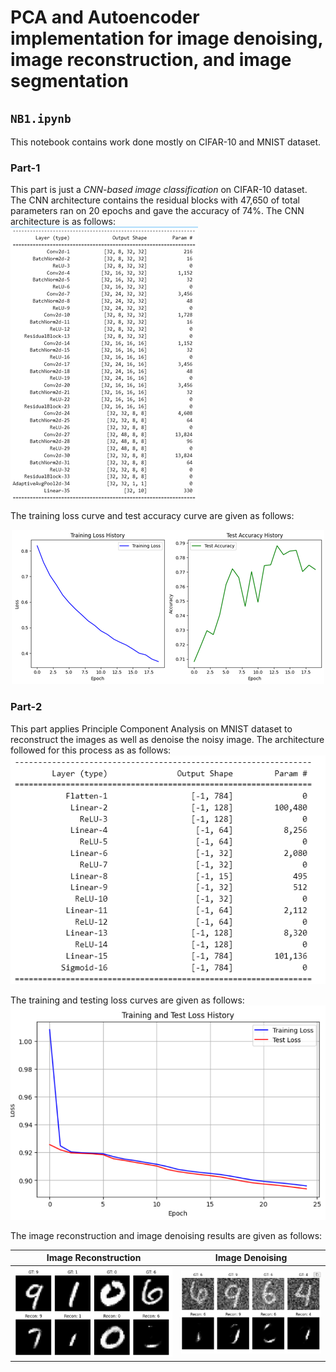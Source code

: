 # PCA and Autoencoder implementation for image denoising, image reconstruction, and image segmentation

## `NB1.ipynb`
This notebook contains work done mostly on CIFAR-10 and MNIST dataset.

### Part-1
This part is just a *CNN-based image classification* on CIFAR-10 dataset. The CNN architecture contains the residual blocks with 47,650 of total parameters ran on 20 epochs and gave the accuracy of 74%. The CNN architecture is as follows:  
![cnn_arch](https://github.com/MohtashimButt/PCA-and-Autoencoder/blob/master/Assets/architecture_CNN.png)

The training loss curve and test accuracy curve are given as follows:  
<center> <img src="https://github.com/MohtashimButt/PCA-and-Autoencoder/blob/master/Assets/CNN_out.png" alt="cnn_arch"> </center>
<!-- ![cnn_arch](https://github.com/MohtashimButt/PCA-and-Autoencoder/blob/master/Assets/CNN_out.png) -->

### Part-2
This part applies Principle Component Analysis on MNIST dataset to reconstruct the images as well as denoise the noisy image. The architecture followed for this process as as follows:  
![cnn_arch](https://github.com/MohtashimButt/PCA-and-Autoencoder/blob/master/Assets/PCA_arch.png)

The training and testing loss curves are given as follows:  
![cnn_arch](https://github.com/MohtashimButt/PCA-and-Autoencoder/blob/master/Assets/PCA_out.png)

The image reconstruction and image denoising results are given as follows:  

| Image Reconstruction | Image Denoising |
| -------------------- | --------------- |
| <center> <img src="https://github.com/MohtashimButt/PCA-and-Autoencoder/blob/master/Assets/PCA_recon.png" alt="Image Reconstruction"> </center> | <center> <img src="https://github.com/MohtashimButt/PCA-and-Autoencoder/blob/master/Assets/PCA_denoise.png" alt="Image Denoising"> </center> |
